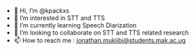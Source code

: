 - 👋 Hi, I’m @kpackxs
- 👀 I’m interested in STT and TTS
- 🌱 I’m currently learning Speech Diarization 
- 💞️ I’m looking to collaborate on STT and TTS related research
- 📫 How to reach me : jonathan.mukiibi@students.mak.ac.ug

<!---
kpackxs/kpackxs is a ✨ special ✨ repository because its `README.md` (this file) appears on your GitHub profile.
You can click the Preview link to take a look at your changes.
--->
